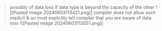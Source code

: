 >possibly of data loss if data type is beyond the capacity of the other
>![[Pasted image 20240603113421.png]]
>	compiler does not allow such implicit & so must explicitly tell compiler that you are aware of data loss
>	![[Pasted image 20240603113551.png]]

